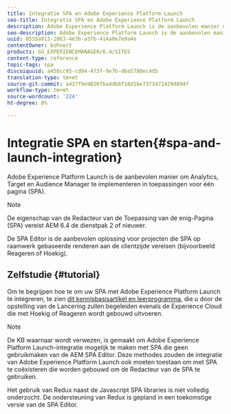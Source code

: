 ```yaml
---
title: Integratie SPA en Adobe Experience Platform Launch
seo-title: Integratie SPA en Adobe Experience Platform Launch
description: Adobe Experience Platform Launch is de aanbevolen manier om Analytics, Target en Audience Manager in SPA te implementeren.
seo-description: Adobe Experience Platform Launch is de aanbevolen manier om Analytics, Target en Audience Manager in SPA te implementeren.
uuid: 8535a911-2863-4e3b-a3fb-414a0e7e9a4e
contentOwner: bohnert
products: SG_EXPERIENCEMANAGER/6.4/SITES
content-type: reference
topic-tags: spa
discoiquuid: a458cc95-cd94-4f3f-9e7b-d6a5780ec4d5
translation-type: tm+mt
source-git-commit: a427f9e9020fba4d68f18d16e7373471429d894f
workflow-type: tm+mt
source-wordcount: '224'
ht-degree: 0%

---
```



# Integratie SPA en starten{#spa-and-launch-integration}

Adobe Experience Platform Launch is de aanbevolen manier om Analytics, Target en Audience Manager te implementeren in toepassingen voor één pagina (SPA).

>[!NOTE]
>
>De eigenschap van de Redacteur van de Toepassing van de enig-Pagina (SPA) vereist AEM 6.4 de dienstpak 2 of nieuwer.
>
>De SPA Editor is de aanbevolen oplossing voor projecten die SPA op raamwerk gebaseerde renderen aan de clientzijde vereisen (bijvoorbeeld Reageren of Hoekig).

## Zelfstudie {#tutorial}

Om te begrijpen hoe te om uw SPA met Adobe Experience Platform Launch te integreren, te zien [dit kennisbasisartikel en leerprogramma](https://helpx.adobe.com/experience-manager/kt/integration/using/launch-reference-architecture-SPA-tutorial-implement.html), die u door de opstelling van de Lancering zullen begeleiden evenals de Experience Cloud die met Hoekig of Reageren wordt gebouwd uitvoeren.

>[!NOTE]
>
>De KB waarnaar wordt verwezen, is gemaakt om Adobe Experience Platform Launch-integratie mogelijk te maken met SPA die geen gebruikmaken van de AEM SPA Editor. Deze methodes zouden de integratie van Adobe Experience Platform Launch ook moeten toestaan om met SPA te coëxisteren die worden gebouwd om de Redacteur van de SPA te gebruiken.
>
>Het gebruik van Redux naast de Javascript SPA libraries is niet volledig onderzocht. De ondersteuning van Redux is gepland in een toekomstige versie van de SPA Editor.
